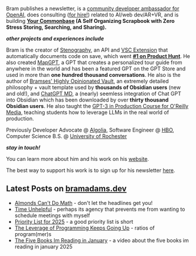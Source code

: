 Bram publishes a newsletter, is a [community developer ambassador for OpenAI](https://platform.openai.com/ambassadors), does consulting ([for hire!](https://www.bramadams.dev/consulting/)) related to AI/web dev/AR+VR, and is building **[Your Commonbase](https://bramses.notion.site/Your-Commonbase-BETA-10b034182ddd8038b9ffe11cc2833713) (A Self Organizing Scrapbook with Zero Stress Storing, Searching, and Sharing).**

**_other projects and experiences include_**

Bram is the creator of [Stenography](https://stenography.dev), an API and [VSC Extension](https://marketplace.visualstudio.com/items?itemName=Stenography.stenography) that automatically documents code on save, which went **[#1 on Product Hunt](https://www.producthunt.com/products/stenography#stenography)**. He also created [MapGPT](https://chat.openai.com/g/g-Pw20OIj6o-mapgpt), a GPT that creates a personalized tour guide from anywhere in the world and has been a featured GPT on the GPT Store and used in more than **one hundred thousand conversations**. He also is the author of [Bramses' Highly Opinionated Vault](https://github.com/bramses/bramses-highly-opinionated-vault-2023), an extremely detailed philosophy + vault template used by **thousands of Obsidian users** (new and old!), and [ChatGPT MD](https://github.com/bramses/chatgpt-md), a (nearly) seemless integration of Chat GPT into Obsidian which has been downloaded by over **thirty thousand Obsidian users**. He also taught the [GPT-3 in Production Course for O'Reilly Media](https://www.oreilly.com/live-events/gpt-3-in-production/0636920065944/0636920071443/), teaching students how to leverage LLMs in the real world of production.

Previously Developer Advocate @ [Algolia](https://www.algolia.com/), Software Engineer @ [HBO](https://www.hbo.com/), Computer Science B.S. @ [University of Rochester](https://rochester.edu/)

**_stay in touch!_**

You can learn more about him and his work on his [website](https://www.bramadams.dev/about/). 

The best way to support his work is to sign up for his newsletter [here](https://www.bramadams.dev/#/portal/).


## Latest Posts on [bramadams.dev](https://www.bramadams.dev/)

<!--START_SECTION:feed-->
* [Almonds Can&#39;t Do Math](https:&#x2F;&#x2F;www.bramadams.dev&#x2F;almonds-cant-do-math&#x2F;) - don&#39;t let the headlines get you!
* [Time Unhelpful](https:&#x2F;&#x2F;www.bramadams.dev&#x2F;time-unhelpful&#x2F;) - perhaps its agency that prevents me from wanting to schedule meetings with myself
* [Priority List for 2025](https:&#x2F;&#x2F;www.bramadams.dev&#x2F;priority-list-for-2025&#x2F;) - a good priority list is short
* [The Leverage of Programming Keeps Going Up](https:&#x2F;&#x2F;www.bramadams.dev&#x2F;programmer-generations&#x2F;) - ratios of program(mer)s
* [The Five Books Im Reading in January](https:&#x2F;&#x2F;www.bramadams.dev&#x2F;the-five-books-im-reading-in-january&#x2F;) - a video about the five books im reading in january 2025
<!--END_SECTION:feed-->
